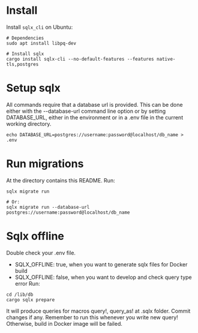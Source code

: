 # Install
Install `sqlx_cli` on Ubuntu:
```
# Dependencies
sudo apt install libpq-dev

# Install sqlx
cargo install sqlx-cli --no-default-features --features native-tls,postgres
```

# Setup sqlx
All commands require that a database url is provided. This can be done either with the --database-url command line option or by setting DATABASE_URL, either in the environment or in a .env file in the current working directory.

```
echo DATABASE_URL=postgres://username:password@localhost/db_name > .env
```

# Run migrations
At the directory contains this README. Run: 
```
sqlx migrate run

# Or: 
sqlx migrate run --database-url postgres://username:password@localhost/db_name
```

# Sqlx offline
Double check your .env file.
- SQLX_OFFLINE: true, when you want to generate sqlx files for Docker build
- SQLX_OFFLINE: false, when you want to develop and check query type error
Run:
```
cd /lib/db
cargo sqlx prepare
```
It will produce queries for macros query!, query_as! at .sqlx folder. Commit changes if any.
Remember to run this whenever you write new query! Otherwise, build in Docker image will be failed.